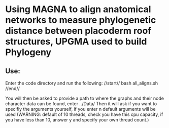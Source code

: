 # Using MAGNA to align anatomical networks to measure phylogenetic distance between placoderm roof structures, UPGMA used to build Phylogeny

## Use:

Enter the code directory and run the following:
//start//
bash all_aligns.sh 
//end//

You will then be asked to provide a path to where the graphs and their node character data can be found, enter ../Data/
Then it will ask if you want to specifiy the arguments yourself, if you enter n default arguments will be used (WARNING: default of 10 threads, check you have this cpu capacity, if you have less than 10, answer y and specify your own thread count.)